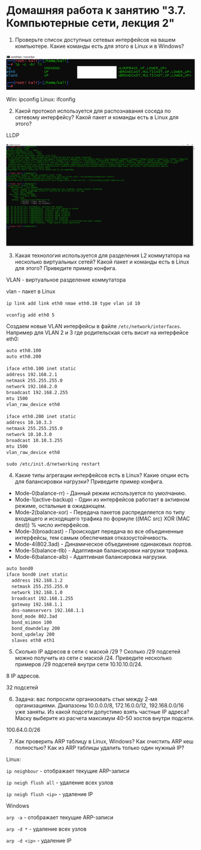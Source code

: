 # Домашняя работа к занятию "3.7. Компьютерные сети, лекция 2"

1. Проверьте список доступных сетевых интерфейсов на вашем компьютере. Какие команды есть для этого в Linux и в Windows? 

![img.png](img.png)


Win: ipconfig
Linux: ifconfig

2. Какой протокол используется для распознавания соседа по сетевому интерфейсу? 
Какой пакет и команды есть в Linux для этого? 

LLDP

![img_1.png](img_1.png)

3. Какая технология используется для разделения L2 коммутатора на несколько виртуальных 
сетей? Какой пакет и команды есть в Linux для этого? Приведите пример конфига. 

VLAN - виртуальное разделение коммутатора

vlan - пакет в Linux

`ip link add link eth0 nmae eth0.10 type vlan id 10`

`vconfig add eth0 5`

Создаем новые VLAN интерфейсы в файле `/etc/network/interfaces`. Например для VLAN 2 и 3 где родительская сеть висит на интерфейсе eth0:

```commandline
auto eth0.100
auto eth0.200

iface eth0.100 inet static
address 192.168.2.1
netmask 255.255.255.0
network 192.168.2.0
broadcast 192.168.2.255
mtu 1500
vlan_raw_device eth0

iface eth0.200 inet static
address 10.10.3.3
netmask 255.255.255.0
network 10.10.3.0
broadcast 10.10.3.255
mtu 1500
vlan_raw_device eth0
```

`sudo /etc/init.d/networking restart`

4. Какие типы агрегации интерфейсов есть в Linux? Какие опции есть для балансировки 
нагрузки? Приведите пример конфига. 

- Mode-0(balance-rr) - Данный режим используется по умолчанию.
- Mode-1(active-backup) - Один из интерфейсов работает в активном режиме, остальные в ожидающем. 
- Mode-2(balance-xor) - Передача пакетов распределяется по типу входящего и исходящего трафика по формуле ((MAC src) XOR (MAC dest)) % число интерфейсов. 
- Mode-3(broadcast) - Происходит передача во все объединенные интерфейсы, тем самым обеспечивая отказоустойчивость.
- Mode-4(802.3ad) - Динамическое объединение одинаковых портов.
- Mode-5(balance-tlb) - Адаптивная балансировки нагрузки трафика.
- Mode-6(balance-alb) - Адаптивная балансировка нагрузки.

```commandline
auto bond0
iface bond0 inet static
  address 192.168.1.2
  netmask 255.255.255.0
  network 192.168.1.0
  broadcast 192.168.1.255
  gateway 192.168.1.1
  dns-nameservers 192.168.1.1
  bond_mode 802.3ad
  bond_miimon 100
  bond_downdelay 200
  bond_updelay 200
  slaves eth0 eth1
```

5. Сколько IP адресов в сети с маской /29 ? 
Сколько /29 подсетей можно получить из сети с маской /24. 
Приведите несколько примеров /29 подсетей внутри сети 10.10.10.0/24. 

8 IP адресов.

32 подсетей

6. Задача: вас попросили организовать стык между 2-мя организациями. 
Диапазоны 10.0.0.0/8, 172.16.0.0/12, 192.168.0.0/16 уже заняты. 
Из какой подсети допустимо взять частные IP адреса? 
Маску выберите из расчета максимум 40-50 хостов внутри подсети.

100.64.0.0/26

7. Как проверить ARP таблицу в Linux, Windows? Как очистить ARP кеш полностью? 
Как из ARP таблицы удалить только один нужный IP?

Linux:

`ip neighbour` - отображает текущие ARP-записи

`ip neigh flush all` - удаление всех узлов

`ip neigh flush <ip>` - удаление IP


Windows

`arp -a` - отображает текущие ARP-записи

`arp -d *` - удаление всех узлов

`arp -d <ip>` - удаление IP